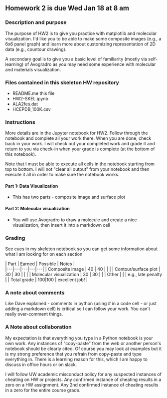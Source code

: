 ## Homework 2 is due Wed Jan 18 at 8 am


### Description and purpose 

The purpose of HW2 is to give you practice with matplotlib and molecular visualization. I'd like you to be able to make some composite images (e.g., a 6x6 panel graph) and learn more about customizing representation of 2D data (e.g., countour drawing).  

A secondary goal is to give you a basic level of familiarity (mostly via self-learning) of Avogradro as you may need some experience with molecular and materials visualization. 

### Files contained in this skeleton HW repository 

* README.me this file 
* HW2-SKEL.ipynb 
* ALA2fes.dat 
* HCEPDB_100K.csv 

### Instructions 

More details are in the Jupyter notebook for HW2. Follow through the notebook and complete all your work there. When you are done, check back in your work. I will check out your completed work and grade it and return to you via check-in when your grade is complete (at the bottom of this notebook).  

Note that I must be able to execute all cells in the notebook starting from top to bottom. I will not "clear all output" from your notebook and then execute it all in order to make sure the notebook works. 

#### Part 1: Data Visualization 

* This has two parts - composite image and surface plot 

#### Part 2: Molecular visualization 

* You will use Avogradro to draw a molecule and create a nice visualization, then insert it into a markdown cell 
### Grading 

See cues in my skeleton notebook so you can get some information about what I am looking for on each section 

|  Part |  Earned | Possible | Notes  |  
|---|---|---|---|---|
| Composite image  | 40  |  40 |   |   |
| Contour/surface plot | 30  | 30  |   |   |
| Molecular visualization | 30   | 30  |   | 
|  Other |   |   |   e.g., late penalty |
| Total grade | 100|100  | excellent job! | 


### A note about comments

Like Dave explained - comments in python (using # in a code cell - or just adding a markdown cell) is critical so I can follow your work. You can't really over-comment things. 

### A Note about collaboration 

My expectation is that everything you type in a Python notebook is your own work.  Any instances of "copy-paste" from the web or another person's notebook should be clearly cited. Of course you may look at examples but it is my strong preference that you refrain from copy-paste and type everything in. There is a learning reason for this, which I am happy to discuss in office hours or on slack.

I will follow UW academic misconduct policy for any suspected instances of cheating on HW or projects. Any confirmed instance of cheating results in a zero on a HW assignment. Any 2nd confirmed instance of cheating results in a zero for the entire course grade. 
